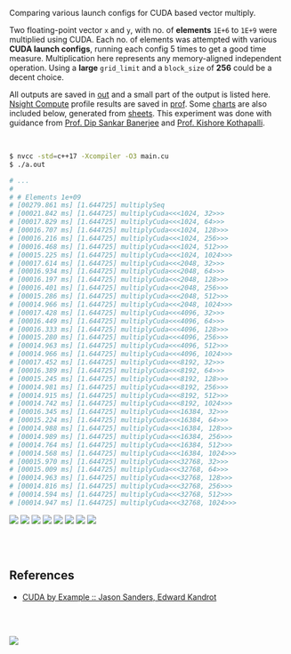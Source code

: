 Comparing various launch configs for CUDA based vector multiply.

Two floating-point vector `x` and `y`, with no. of **elements** `1E+6` to
`1E+9` were multiplied using CUDA. Each no. of elements was attempted with
various **CUDA launch configs**, running each config 5 times to get a good
time measure. Multiplication here represents any memory-aligned independent
operation. Using a **large** `grid_limit` and a `block_size` of **256** could
be a decent choice.

All outputs are saved in [out](out/) and a small part of the output is listed
here. [Nsight Compute] profile results are saved in [prof](prof/). Some [charts]
are also included below, generated from [sheets]. This experiment was done with
guidance from [Prof. Dip Sankar Banerjee] and [Prof. Kishore Kothapalli].

<br>

```bash
$ nvcc -std=c++17 -Xcompiler -O3 main.cu
$ ./a.out

# ...
#
# # Elements 1e+09
# [00279.861 ms] [1.644725] multiplySeq
# [00021.842 ms] [1.644725] multiplyCuda<<<1024, 32>>>
# [00017.829 ms] [1.644725] multiplyCuda<<<1024, 64>>>
# [00016.707 ms] [1.644725] multiplyCuda<<<1024, 128>>>
# [00016.216 ms] [1.644725] multiplyCuda<<<1024, 256>>>
# [00016.468 ms] [1.644725] multiplyCuda<<<1024, 512>>>
# [00015.225 ms] [1.644725] multiplyCuda<<<1024, 1024>>>
# [00017.614 ms] [1.644725] multiplyCuda<<<2048, 32>>>
# [00016.934 ms] [1.644725] multiplyCuda<<<2048, 64>>>
# [00016.197 ms] [1.644725] multiplyCuda<<<2048, 128>>>
# [00016.401 ms] [1.644725] multiplyCuda<<<2048, 256>>>
# [00015.286 ms] [1.644725] multiplyCuda<<<2048, 512>>>
# [00014.966 ms] [1.644725] multiplyCuda<<<2048, 1024>>>
# [00017.428 ms] [1.644725] multiplyCuda<<<4096, 32>>>
# [00016.449 ms] [1.644725] multiplyCuda<<<4096, 64>>>
# [00016.333 ms] [1.644725] multiplyCuda<<<4096, 128>>>
# [00015.280 ms] [1.644725] multiplyCuda<<<4096, 256>>>
# [00014.963 ms] [1.644725] multiplyCuda<<<4096, 512>>>
# [00014.966 ms] [1.644725] multiplyCuda<<<4096, 1024>>>
# [00017.452 ms] [1.644725] multiplyCuda<<<8192, 32>>>
# [00016.389 ms] [1.644725] multiplyCuda<<<8192, 64>>>
# [00015.245 ms] [1.644725] multiplyCuda<<<8192, 128>>>
# [00014.981 ms] [1.644725] multiplyCuda<<<8192, 256>>>
# [00014.915 ms] [1.644725] multiplyCuda<<<8192, 512>>>
# [00014.742 ms] [1.644725] multiplyCuda<<<8192, 1024>>>
# [00016.345 ms] [1.644725] multiplyCuda<<<16384, 32>>>
# [00015.224 ms] [1.644725] multiplyCuda<<<16384, 64>>>
# [00014.988 ms] [1.644725] multiplyCuda<<<16384, 128>>>
# [00014.989 ms] [1.644725] multiplyCuda<<<16384, 256>>>
# [00014.764 ms] [1.644725] multiplyCuda<<<16384, 512>>>
# [00014.568 ms] [1.644725] multiplyCuda<<<16384, 1024>>>
# [00015.970 ms] [1.644725] multiplyCuda<<<32768, 32>>>
# [00015.009 ms] [1.644725] multiplyCuda<<<32768, 64>>>
# [00014.963 ms] [1.644725] multiplyCuda<<<32768, 128>>>
# [00014.816 ms] [1.644725] multiplyCuda<<<32768, 256>>>
# [00014.594 ms] [1.644725] multiplyCuda<<<32768, 512>>>
# [00014.947 ms] [1.644725] multiplyCuda<<<32768, 1024>>>
```

[![](https://i.imgur.com/bGUUPot.gif)][sheets]
[![](https://i.imgur.com/eLQ7XpP.gif)][sheets]
[![](https://i.imgur.com/IagoPuk.gif)][sheets]
[![](https://i.imgur.com/4L394Vk.gif)][sheets]
[![](https://i.imgur.com/tCUuW0a.gif)][sheets]
[![](https://i.imgur.com/tZaV8K6.gif)][sheets]
[![](https://i.imgur.com/U6jbPeH.gif)][sheets]
[![](https://i.imgur.com/mpjbvkK.gif)][sheets]

<br>
<br>


## References

- [CUDA by Example :: Jason Sanders, Edward Kandrot](https://www.slideshare.net/SubhajitSahu/cuda-by-example-notes)

<br>
<br>

[![](https://i.imgur.com/lRwvZLe.png)](https://www.youtube.com/watch?v=vTdodyhhjww)

[Prof. Dip Sankar Banerjee]: https://sites.google.com/site/dipsankarban/
[Prof. Kishore Kothapalli]: https://cstar.iiit.ac.in/~kkishore/
[Nsight Compute]: https://developer.nvidia.com/nsight-compute
[charts]: https://photos.app.goo.gl/xorYb1MZSNqxUgNy7
[sheets]: https://docs.google.com/spreadsheets/d/1fWcVNQbANgiNepryktAsIWUHCNiAi-Yf1qQyiLsTJio/edit?usp=sharing
